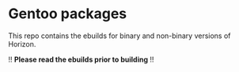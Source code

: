 # Gentoo packages

This repo contains the ebuilds for binary and non-binary versions of Horizon.

!! **Please read the ebuilds prior to building** !!
